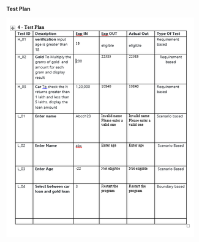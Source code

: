 **Test Plan**


![Alt Text](https://github.com/Gunturuvenkatasubbarao/Group-8_ltts/blob/main/img/test.PNG)
